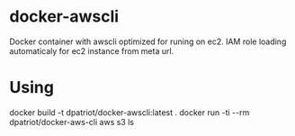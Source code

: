 # docker-awscli
Docker container with awscli optimized for runing on ec2.
IAM role loading automaticaly for ec2 instance from meta url.

Using
====
docker build -t dpatriot/docker-awscli:latest . 
docker run -ti --rm dpatriot/docker-aws-cli aws s3 ls

